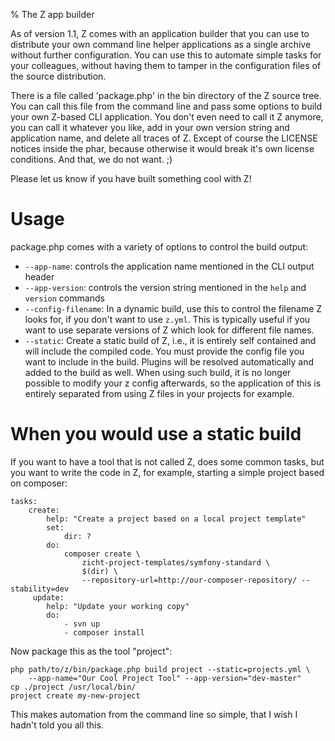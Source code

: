 % The Z app builder

As of version 1.1, Z comes with an application builder that you can use to distribute your own command line helper
applications as a single archive without further configuration. You can use this to automate simple tasks for your
colleagues, without having them to tamper in the configuration files of the source distribution.

There is a file called 'package.php' in the bin directory of the Z source tree. You can call this file from the command
line and pass some options to build your own Z-based CLI application. You don't even need to call it Z anymore, you
can call it whatever you like, add in your own version string and application name, and delete all traces of Z. Except
of course the LICENSE notices inside the phar, because otherwise it would break it's own license conditions. And that,
we do not want. ;)

Please let us know if you have built something cool with Z!

# Usage #

package.php comes with a variety of options to control the build output:

  + `--app-name`: controls the application name mentioned in the CLI output header
  + `--app-version`: controls the version string mentioned in the `help` and `version` commands
  + `--config-filename`: In a dynamic build, use this to control the filename Z looks for, if you don't want to use
    `z.yml`. This is typically useful if you want to use separate versions of Z which look for different file names.
  + `--static`: Create a static build of Z, i.e., it is entirely self contained and will include the compiled code. You
    must provide the config file you want to include in the build. Plugins will be resolved automatically and added to
    the build as well. When using such build, it is no longer possible to modify your z config afterwards, so the
    application of this is entirely separated from using Z files in your projects for example.

# When you would use a static build #

If you want to have a tool that is not called Z, does some common tasks, but you want to write the code in Z, for
example, starting a simple project based on composer:

    tasks:
        create:
            help: "Create a project based on a local project template"
            set:
                dir: ?
            do:
                composer create \
                    zicht-project-templates/symfony-standard \
                    $(dir) \
                    --repository-url=http://our-composer-repository/ --stability=dev
         update:
            help: "Update your working copy"
            do:
                - svn up
                - composer install

Now package this as the tool "project":

    php path/to/z/bin/package.php build project --static=projects.yml \
        --app-name="Our Cool Project Tool" --app-version="dev-master"
    cp ./project /usr/local/bin/
    project create my-new-project

This makes automation from the command line so simple, that I wish I hadn't told you all this.
